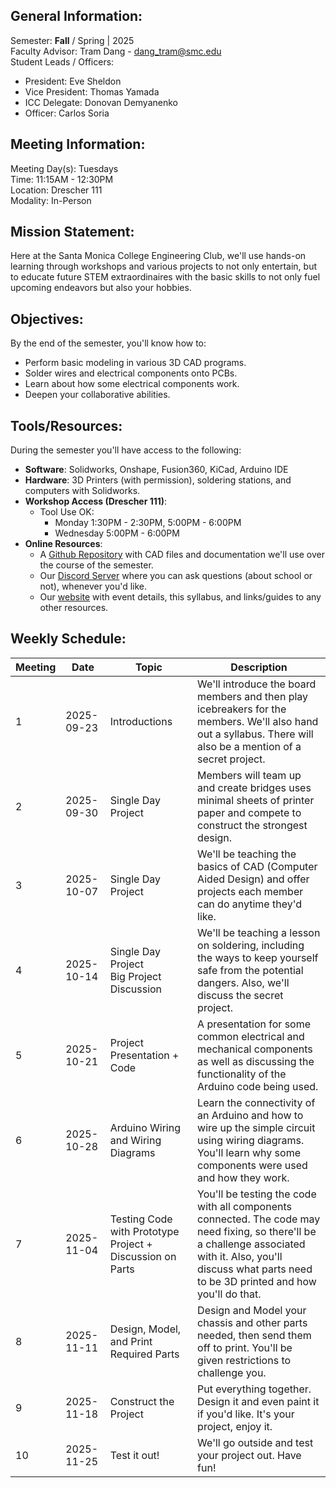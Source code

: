 ## General Information:

Semester: **Fall** / Spring |  2025  
Faculty Advisor: Tram Dang - dang_tram@smc.edu  
Student Leads / Officers:  
- President: Eve Sheldon  
- Vice President: Thomas Yamada  
- ICC Delegate: Donovan Demyanenko  
- Officer: Carlos Soria  

## Meeting Information:  
  
Meeting Day(s): Tuesdays  
Time: 11:15AM - 12:30PM  
Location: Drescher 111  
Modality: In-Person  

## Mission Statement:  

Here at the Santa Monica College Engineering Club, we'll use hands-on learning through workshops and various projects to not only entertain, but to educate future STEM extraordinaires with the basic skills to not only fuel upcoming endeavors but also your hobbies.  


## Objectives:  

By the end of the semester, you'll know how to:  
- Perform basic modeling in various 3D CAD programs.  
- Solder wires and electrical components onto PCBs.  
- Learn about how some electrical components work.  
- Deepen your collaborative abilities.  

## Tools/Resources:  

During the semester you'll have access to the following:  
- **Software**: Solidworks, Onshape, Fusion360, KiCad, Arduino IDE  
- **Hardware**: 3D Printers (with permission), soldering stations, and computers with Solidworks.  
- **Workshop Access (Drescher 111)**:   
	- Tool Use OK:  
		- Monday 1:30PM - 2:30PM, 5:00PM - 6:00PM  
		- Wednesday 5:00PM - 6:00PM  
- **Online Resources**:   
	- A [Github Repository](https://smcengr.com/github) with CAD files and documentation we'll use over the course of the semester.  
	- Our [Discord Server](https://discord.smcengr.com) where you can ask questions (about school or not), whenever you'd like.  
	- Our [website](https://www.smcengr.com) with event details, this syllabus, and links/guides to any other resources.  

## Weekly Schedule:

| **Meeting** | Date       | Topic                                                     | Description                                                                                                                                                                                                      |
| ----------- | ---------- | --------------------------------------------------------- | ---------------------------------------------------------------------------------------------------------------------------------------------------------------------------------------------------------------- |
| 1           | 2025-09-23 | Introductions                                             | We'll introduce the board members and then play icebreakers for the members. We'll also hand out a syllabus. There will also be a mention of a secret project.                                                   |
| 2           | 2025-09-30 | Single Day Project                                        | Members will team up and create bridges uses minimal sheets of printer paper and compete to construct the strongest design.                                                                                      |
| 3           | 2025-10-07 | Single Day Project                                        | We'll be teaching the basics of CAD (Computer Aided Design) and offer projects each member can do anytime they'd like.                                                                                           |
| 4           | 2025-10-14 | Single Day Project<br>Big Project Discussion              | We'll be teaching a lesson on soldering, including the ways to keep yourself safe from the potential dangers. Also, we'll discuss the secret project.                                                            |
| 5           | 2025-10-21 | Project Presentation + Code                               | A presentation for some common electrical and mechanical components as well as discussing the functionality of the Arduino code being used.                                                                      |
| 6           | 2025-10-28 | Arduino Wiring and Wiring Diagrams                        | Learn the connectivity of an Arduino and how to wire up the simple circuit using wiring diagrams. You'll learn why some components were used and how they work.                                                  |
| 7           | 2025-11-04 | Testing Code with Prototype Project + Discussion on Parts | You'll be testing the code with all components connected. The code may need fixing, so there'll be a challenge associated with it. Also, you'll discuss what parts need to be 3D printed and how you'll do that. |
| 8           | 2025-11-11 | Design, Model, and Print Required Parts                   | Design and Model your chassis and other parts needed, then send them off to print. You'll be given restrictions to challenge you.                                                                                |
| 9           | 2025-11-18 | Construct the Project                                     | Put everything together. Design it and even paint it if you'd like. It's your project, enjoy it.                                                                                                                 |
| 10          | 2025-11-25 | Test it out!                                              | We'll go outside and test your project out. Have fun!                                                                                                                                                            |
